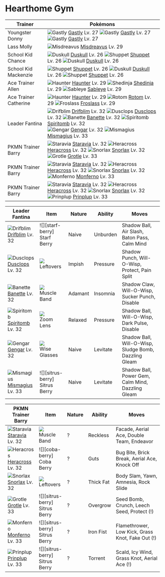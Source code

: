 # Hearthome Gym

Trainer                    | Pokémons
---                        | ---
Youngster Donny            | ![][092]  [Gastly] Lv. 27  ![][092]  [Gastly] Lv. 27  ![][092]  [Gastly] Lv. 27
Lass Molly                 | ![][200]  [Misdreavus] Lv. 29
School Kid Chance          | ![][355]  [Duskull] Lv. 26  ![][353]  [Shuppet] Lv. 26  ![][355]  [Duskull] Lv. 26
School Kid Mackenzie       | ![][353]  [Shuppet] Lv. 26  ![][355]  [Duskull] Lv. 26  ![][353]  [Shuppet] Lv. 26
Ace Trainer Allen          | ![][093]  [Haunter] Lv. 29  ![][292]  [Shedinja] Lv. 29  ![][302]  [Sableye] Lv. 29
Ace Trainer Catherine      | ![][093]  [Haunter] Lv. 29  ![][479]  [Rotom] Lv. 29  ![][478]  [Froslass] Lv. 29
Leader Fantina             | ![][426]  [Drifblim] Lv. 32  ![][356]  [Dusclops] Lv. 32  ![][354]  [Banette] Lv. 32  ![][442]  [Spiritomb] Lv. 32 <br> ![][094]  [Gengar] Lv. 32  ![][429]  [Mismagius] Lv. 33
PKMN Trainer Barry         | ![][397]  [Staravia] Lv. 32  ![][214]  [Heracross] Lv. 32  ![][143]  [Snorlax] Lv. 32 <br> ![][388]  [Grotle] Lv. 33
PKMN Trainer Barry         | ![][397]  [Staravia] Lv. 32  ![][214]  [Heracross] Lv. 32  ![][143]  [Snorlax] Lv. 32 <br> ![][391]  [Monferno] Lv. 33
PKMN Trainer Barry         | ![][397]  [Staravia] Lv. 32  ![][214]  [Heracross] Lv. 32  ![][143]  [Snorlax] Lv. 32 <br> ![][394]  [Prinplup] Lv. 33

Leader Fantina     | Item         | Nature  | Ability       | Moves
---                | ---          | ---     | ---           | ---
![][426]<br> [Drifblim] Lv. 32        | ![][starf-berry]<br> Starf Berry        | Naive    | Unburden            | Shadow Ball, Air Slash, Baton Pass, Calm Mind
![][356]<br> [Dusclops] Lv. 32        | ![][leftovers]<br> Leftovers            | Impish   | Pressure            | Shadow Punch, Will-O-Wisp, Protect, Pain Split
![][354]<br> [Banette] Lv. 32         | ![][muscle-band]<br> Muscle Band        | Adamant  | Insomnia            | Shadow Claw, Will-O-Wisp, Sucker Punch, Disable
![][442]<br> [Spiritomb] Lv. 32       | ![][zoom-lens]<br> Zoom Lens            | Relaxed  | Pressure            | Shadow Ball, Will-O-Wisp, Dark Pulse, Disable
![][094]<br> [Gengar] Lv. 32          | ![][wise-glasses]<br> Wise Glasses      | Naive    | Levitate            | Shadow Ball, Will-O-Wisp, Sludge Bomb, Dazzling Gleam
![][429]<br> [Mismagius] Lv. 33       | ![][sitrus-berry]<br> Sitrus Berry      | Naive    | Levitate            | Shadow Ball, Power Gem, Calm Mind, Dazzling Gleam

PKMN Trainer Barry | Item         | Nature  | Ability       | Moves
---                | ---          | ---     | ---           | ---
![][397]<br> [Staravia] Lv. 32        | ![][muscle-band]<br> Muscle Band        | ?        | Reckless            | Facade, Aerial Ace, Double Team, Endeavor
![][214]<br> [Heracross] Lv. 32       | ![][coba-berry]<br> Coba Berry          | ?        | Guts                | Bug Bite, Brick Break, Aerial Ace, Knock Off
![][143]<br> [Snorlax] Lv. 32         | ![][leftovers]<br> Leftovers            | ?        | Thick Fat           | Body Slam, Yawn, Amnesia, Rock Slide
![][388]<br> [Grotle] Lv. 33          | ![][sitrus-berry]<br> Sitrus Berry      | ?        | Overgrow            | Seed Bomb, Crunch, Leech Seed, Protect          (!)
![][391]<br> [Monferno] Lv. 33        | ![][sitrus-berry]<br> Sitrus Berry      | ?        | Iron Fist           | Flamethrower, Low Kick, Grass Knot, Fake Out    (!)
![][394]<br> [Prinplup] Lv. 33        | ![][sitrus-berry]<br> Sitrus Berry      | ?        | Torrent             | Scald, Icy Wind, Grass Knot, Aerial Ace         (!)
[092]: https://raw.githubusercontent.com/PokeAPI/sprites/master/sprites/pokemon/92.png "Gastly"
[093]: https://raw.githubusercontent.com/PokeAPI/sprites/master/sprites/pokemon/93.png "Haunter"
[094]: https://raw.githubusercontent.com/PokeAPI/sprites/master/sprites/pokemon/94.png "Gengar"
[143]: https://raw.githubusercontent.com/PokeAPI/sprites/master/sprites/pokemon/143.png "Snorlax"
[200]: https://raw.githubusercontent.com/PokeAPI/sprites/master/sprites/pokemon/200.png "Misdreavus"
[214]: https://raw.githubusercontent.com/PokeAPI/sprites/master/sprites/pokemon/214.png "Heracross"
[292]: https://raw.githubusercontent.com/PokeAPI/sprites/master/sprites/pokemon/292.png "Shedinja"
[302]: https://raw.githubusercontent.com/PokeAPI/sprites/master/sprites/pokemon/302.png "Sableye"
[353]: https://raw.githubusercontent.com/PokeAPI/sprites/master/sprites/pokemon/353.png "Shuppet"
[354]: https://raw.githubusercontent.com/PokeAPI/sprites/master/sprites/pokemon/354.png "Banette"
[355]: https://raw.githubusercontent.com/PokeAPI/sprites/master/sprites/pokemon/355.png "Duskull"
[356]: https://raw.githubusercontent.com/PokeAPI/sprites/master/sprites/pokemon/356.png "Dusclops"
[388]: https://raw.githubusercontent.com/PokeAPI/sprites/master/sprites/pokemon/388.png "Grotle"
[391]: https://raw.githubusercontent.com/PokeAPI/sprites/master/sprites/pokemon/391.png "Monferno"
[394]: https://raw.githubusercontent.com/PokeAPI/sprites/master/sprites/pokemon/394.png "Prinplup"
[397]: https://raw.githubusercontent.com/PokeAPI/sprites/master/sprites/pokemon/397.png "Staravia"
[426]: https://raw.githubusercontent.com/PokeAPI/sprites/master/sprites/pokemon/426.png "Drifblim"
[429]: https://raw.githubusercontent.com/PokeAPI/sprites/master/sprites/pokemon/429.png "Mismagius"
[442]: https://raw.githubusercontent.com/PokeAPI/sprites/master/sprites/pokemon/442.png "Spiritomb"
[478]: https://raw.githubusercontent.com/PokeAPI/sprites/master/sprites/pokemon/478.png "Froslass"
[479]: https://raw.githubusercontent.com/PokeAPI/sprites/master/sprites/pokemon/479.png "Rotom"
[Gastly]: /pokemon_changes/092.md
[Haunter]: /pokemon_changes/093.md
[Gengar]: /pokemon_changes/094.md
[Snorlax]: /pokemon_changes/143.md
[Misdreavus]: /pokemon_changes/200.md
[Heracross]: /pokemon_changes/214.md
[Shedinja]: /pokemon_changes/292.md
[Sableye]: /pokemon_changes/302.md
[Shuppet]: /pokemon_changes/353.md
[Banette]: /pokemon_changes/354.md
[Duskull]: /pokemon_changes/355.md
[Dusclops]: /pokemon_changes/356.md
[Grotle]: /pokemon_changes/388.md
[Monferno]: /pokemon_changes/391.md
[Prinplup]: /pokemon_changes/394.md
[Staravia]: /pokemon_changes/397.md
[Drifblim]: /pokemon_changes/426.md
[Mismagius]: /pokemon_changes/429.md
[Spiritomb]: /pokemon_changes/442.md
[Froslass]: /pokemon_changes/478.md
[Rotom]: /pokemon_changes/479.md
[wise-glasses]: https://raw.githubusercontent.com/PokeAPI/sprites/master/sprites/items/wise-glasses.png
[zoom-lens]: https://raw.githubusercontent.com/PokeAPI/sprites/master/sprites/items/zoom-lens.png
[leftovers]: https://raw.githubusercontent.com/PokeAPI/sprites/master/sprites/items/leftovers.png
[muscle-band]: https://raw.githubusercontent.com/PokeAPI/sprites/master/sprites/items/muscle-band.png
